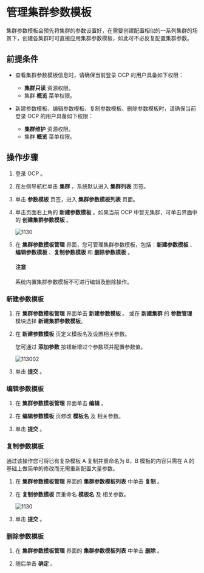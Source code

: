 # 管理集群参数模板

集群参数模板会预先将集群的参数设置好，在需要创建配置相似的一系列集群的场景下，创建各集群时可直接应用集群参数模板，如此可不必反复配置集群参数。

## 前提条件

* 查看集群参数模板信息时，请确保当前登录 OCP 的用户具备如下权限：

  * **集群只读** 资源权限。
  * 集群 **概览** 菜单权限。

* 新建参数模板、编辑参数模板、复制参数模板、删除参数模板时，请确保当前登录 OCP 的用户具备如下权限：

  * **集群维护** 资源权限。
  * 集群 **概览** 菜单权限。

## 操作步骤

1. 登录 OCP 。

2. 在左侧导航栏单击 **集群** ，系统默认进入 **集群列表** 页签。

3. 单击 **参数模板** 页签，进入 **集群参数模板列表** 页面。

4. 单击页面右上角的 **新建参数模板** 。如果当前 OCP 中暂无集群，可单击界面中的 **创建集群参数模板** 。

   ![1130](https://obbusiness-private.oss-cn-shanghai.aliyuncs.com/doc/img/ocp/430/%E9%9B%86%E7%BE%A4%E5%8F%82%E6%95%B0%E6%A8%A1%E6%9D%BF%E5%88%97%E8%A1%A8.png)

5. 在 **集群参数模板管理** 界面，您可管理集群参数模板，包括：**新建参数模板** 、**编辑参数模板** 、**复制参数模板** 和 **删除参数模板** 。

   <main id="notice" type='notice'>
    <h4>注意</h4>
    <p>系统内置集群参数模板不可进行编辑及删除操作。</p>
   </main>

### 新建参数模板

1. 在 **集群参数模板管理** 界面单击 **新建参数模板** 。
   或在 **新建集群** 的 **参数管理** 模块选择 **新建集群参数模板**。

2. 在 **新建参数模板** 页定义模板名及设置相关参数。

   您可通过 **添加参数** 按钮新增过个参数项并配置参数值。

   ![113002](https://help-static-aliyun-doc.aliyuncs.com/assets/img/zh-CN/2474728361/p361041.png)

3. 单击 **提交** 。

### 编辑参数模板

1. 在 **集群参数模板管理** 界面单击 **编辑** 。

2. 在 **编辑参数模板** 页修改 **模板名** 及 相关参数。

3. 单击 **提交** 。

### 复制参数模板

通过该操作您可将已有复杂模板 A 复制并重命名为 B，B 模板的内容只需在 A 的基础上做简单的修改而无需重新配置大量参数。

1. 在 **集群参数模板管理** 界面的 **集群参数模板列表** 中单击 **复制** 。

2. 在 **复制参数模板** 页重命名 **模板名** 及 相关参数。

   ![1130](https://help-static-aliyun-doc.aliyuncs.com/assets/img/zh-CN/2474728361/p361062.png)

3. 单击 **提交** 。

### 删除参数模板

1. 在 **集群参数模板管理** 界面的 **集群参数模板列表** 中单击 **删除** 。

2. 随后单击 **确定** 。

